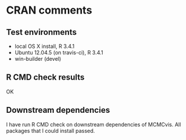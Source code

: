 CRAN comments
====

## Test environments
* local OS X install, R 3.4.1
* Ubuntu 12.04.5 (on travis-ci), R 3.4.1
* win-builder (devel)


## R CMD check results
OK


## Downstream dependencies
I have run R CMD check on downstream dependencies of MCMCvis. All packages that I could install passed.
